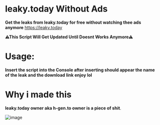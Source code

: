 # __leaky.today__ Without Ads
**Get the leaks from leaky.today for free without watching thee ads anymore**
https://leaky.today

__**⚠This Script Will Get Updated Until Doesnt Works Anymore⚠**__

# Usage: 

__Insert the script into the Console after inserting should appear the name of the leak and the download link enjoy lol__

# Why i made this

__leaky.today owner aka h-gen.to owner is a piece of shit__.

![image](https://user-images.githubusercontent.com/59262001/187084300-d6b89e3d-15a8-405b-9aa3-eb3238ae1f3f.png)
